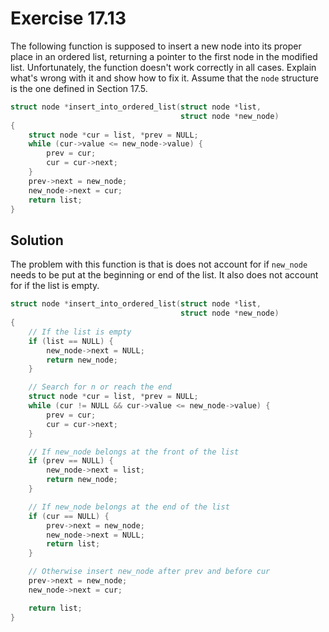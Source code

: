 # Exercise 17.13

The following function is supposed to insert a new node into its proper place in
an ordered list, returning a pointer to the first node in the modified list.
Unfortunately, the function doesn't work correctly in all cases. Explain what's
wrong with it and show how to fix it. Assume that the `node` structure is the one
defined in Section 17.5.

```c
struct node *insert_into_ordered_list(struct node *list,
                                      struct node *new_node)
{
    struct node *cur = list, *prev = NULL;
    while (cur->value <= new_node->value) {
        prev = cur;
        cur = cur->next;
    }
    prev->next = new_node;
    new_node->next = cur;
    return list;
}
```

## Solution

The problem with this function is that is does not account for if `new_node` needs
to be put at the beginning or end of the list. It also does not account for if the
list is empty.

```c
struct node *insert_into_ordered_list(struct node *list,
                                      struct node *new_node)
{
    // If the list is empty
    if (list == NULL) {
        new_node->next = NULL;
        return new_node;
    }

    // Search for n or reach the end
    struct node *cur = list, *prev = NULL;
    while (cur != NULL && cur->value <= new_node->value) {
        prev = cur;
        cur = cur->next;
    }

    // If new_node belongs at the front of the list
    if (prev == NULL) {
        new_node->next = list;
        return new_node;
    }

    // If new_node belongs at the end of the list
    if (cur == NULL) {
        prev->next = new_node;
        new_node->next = NULL;
        return list;
    }

    // Otherwise insert new_node after prev and before cur
    prev->next = new_node;
    new_node->next = cur;

    return list;
}
```
